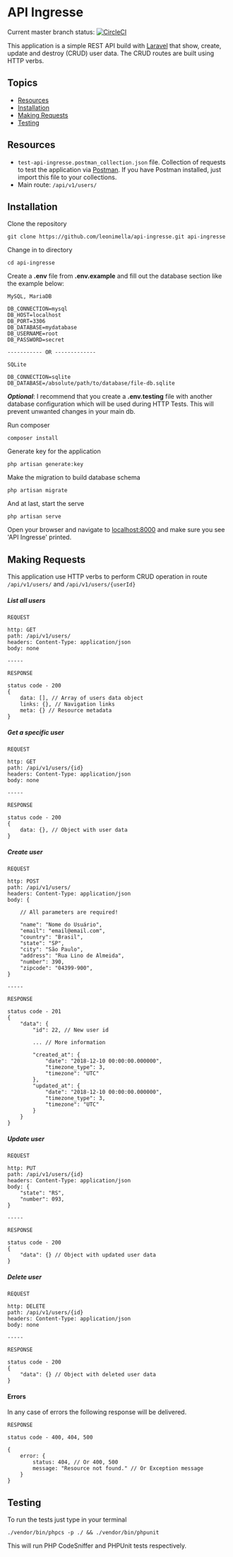 # API Ingresse

Current master branch status: [![CircleCI](https://circleci.com/gh/leonimella/api-ingresse/tree/master.svg?style=svg)](https://circleci.com/gh/leonimella/api-ingresse/tree/master)

This application is a simple REST API build with [Laravel](https://laravel.com) that show, create, update and destroy (CRUD) user data. The CRUD routes are built using HTTP verbs.

## Topics
 - [Resources](#resources)
 - [Installation](#installation)
 - [Making Requests](#making-requests)
 - [Testing](#testing)
 
## Resources

- `test-api-ingresse.postman_collection.json` file. Collection of requests to test the application via [Postman](https://postman.co). If you have Postman installed, just import this file to your collections.
- Main route: `/api/v1/users/`

## Installation
Clone the repository
```
git clone https://github.com/leonimella/api-ingresse.git api-ingresse
```

Change in to directory
```
cd api-ingresse
```

Create a **.env** file from **.env.example** and fill out the database section like the example below:
```
MySQL, MariaDB

DB_CONNECTION=mysql
DB_HOST=localhost
DB_PORT=3306
DB_DATABASE=mydatabase
DB_USERNAME=root
DB_PASSWORD=secret

----------- OR -------------

SQLite

DB_CONNECTION=sqlite
DB_DATABASE=/absolute/path/to/database/file-db.sqlite
```

_**Optional**_: I recommend that you create a **.env.testing** file with another database configuration which will be used during HTTP Tests. This will prevent unwanted changes in your main db.


Run composer
```
composer install
```
    
Generate key for the application
```
php artisan generate:key
```
Make the migration to build database schema
```
php artisan migrate
```
And at last, start the serve
```
php artisan serve
```
Open your browser and navigate to [localhost:8000](http://localhost:8000) and make sure you see 'API Ingresse' printed.

## Making Requests

This application use HTTP verbs to perform CRUD operation in route `/api/v1/users/` and `/api/v1/users/{userId}`

##### List all users
```
REQUEST

http: GET
path: /api/v1/users/
headers: Content-Type: application/json
body: none

-----

RESPONSE

status code - 200
{
    data: [], // Array of users data object
    links: {}, // Navigation links
    meta: {} // Resource metadata
}
```
##### Get a specific user
```
REQUEST

http: GET
path: /api/v1/users/{id}
headers: Content-Type: application/json
body: none

-----

RESPONSE

status code - 200
{
    data: {}, // Object with user data
}
```
##### Create user
```
REQUEST

http: POST
path: /api/v1/users/
headers: Content-Type: application/json
body: {
    
    // All parameters are required!
    
    "name": "Nome do Usuário",
    "email": "email@email.com",
    "country": "Brasil",
    "state": "SP",
    "city": "São Paulo",
    "address": "Rua Lino de Almeida",
    "number": 390,
    "zipcode": "04399-900",
}

-----

RESPONSE

status code - 201
{
    "data": {
        "id": 22, // New user id
        
        ... // More information
        
        "created_at": {
            "date": "2018-12-10 00:00:00.000000",
            "timezone_type": 3,
            "timezone": "UTC"
        },
        "updated_at": {
            "date": "2018-12-10 00:00:00.000000",
            "timezone_type": 3,
            "timezone": "UTC"
        }
    }
}
```
##### Update user
```
REQUEST

http: PUT
path: /api/v1/users/{id}
headers: Content-Type: application/json
body: {
    "state": "RS",
    "number": 093,
}

-----

RESPONSE

status code - 200
{
    "data": {} // Object with updated user data
}
```
##### Delete user
```
REQUEST

http: DELETE
path: /api/v1/users/{id}
headers: Content-Type: application/json
body: none

-----

RESPONSE

status code - 200
{
    "data": {} // Object with deleted user data
}
```
#### Errors
In any case of errors the following response will be delivered.
```
RESPONSE

status code - 400, 404, 500

{
    error: {
        status: 404, // Or 400, 500
        message: "Resource not found." // Or Exception message
    }
}
```

## Testing
To run the tests just type in your terminal 
```
./vendor/bin/phpcs -p ./ && ./vendor/bin/phpunit
```
This will run PHP CodeSniffer and PHPUnit tests respectively.